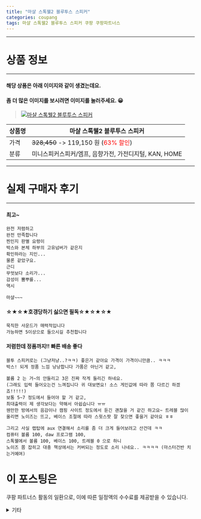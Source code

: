```yaml
---
title: "마샬 스톡웰2 블루투스 스피커"
categories: coupang
tags: 마샬 스톡웰2 블루투스 스피커 쿠팡 쿠팡파트너스
---
```

---

# 상품 정보

---

#### 해당 상품은 아래 이미지와 같이 생겼는데요. 
#### 좀 더 많은 이미지를 보시려면 이미지를 눌러주세요. 😀
> [![마샬 스톡웰2 블루투스 스피커](https://static.coupangcdn.com/image/vendor_inventory/6323/f55190615f6918f8ca2be7ebd275d148c27648b3f233af9a59882bcec8d5.png)](https://link.coupang.com/re/AFFSDP?lptag=AF4416228&subid=AF4416228&pageKey=2263184324&itemId=3878987973&vendorItemId=78480029919&traceid=V0-153-3dde907cdf69fa5d)

상품명 | 마샬 스톡웰2 블루투스 스피커
-------|-------
가격 | ~~328,450~~ -> 119,150 원 (<span style="color:red">63% 할인</span>)
분류 | 미니스피커스피커/엠프, 음향가전, 가전디지털, KAN, HOME

---

# 실제 구매자 후기

---


####    최고~
    완전 저렴하고 
    완전 만족합니다 
    찐인지 판별 요령이
    박스와 본체 하부의 고유넘버가 같은지
    확인하라는 지인...
    물론 같았구요.
    근디
    무엇보다 소리가...
    감성이 뿜뿌를...
    역시 
    
    마샬~~~

####    ☆★☆★호갱당하기 싫으면 필독☆★☆★☆★
    묵직한 사운드가 매력적입니다
    가능하면 5이상으로 들으시길 추천합니다

####    저렴한데 정품까지!! 빠른 배송 좋다
    블투 스피커로는 (그냥저냥..?ㅋㅋ) 좋은거 같아요 가격이 가격이니만큼.. ㅋㅋㅋ
    박스! 되게 정품 느낌 낭낭합니다 가품은 아닌거 같고, 
    
    볼륨 2 는 거~의 안들리고 3은 진짜 작게 들리긴 하네요. 
    (그래도 입력 들어오는건 느껴집니다 귀 대보면요! 소스 게인값에 따라 쫌 다르긴 하겠죠!!!!!)
    보통 5~7 정도에서 들어야 할 거 같고, 
    최대출력이 제 생각보다는 약해서 아쉽습니다 ㅠㅠ 
    웬만한 방에서의 음감이나 캠핑 사이트 정도에서 듣긴 괜찮을 거 같긴 하고요~ 트레블 많이 올리면 노이즈는 뜨고, 베이스 조절에 따라 스윗스팟 잘 찾으면 좋을거 같아요 ㅎㅎ
    
    그리고 사실 랩탑에 aux 연결해서 소리를 좀 더 크게 들어보려고 산건데 ㅋㅋ 
    컴퓨터 볼륨 100, daw 프로그램 100, 
    스톡웰에서 볼륨 100, 베이스 100, 트레블 0 으로 하니
    노이즈 쫌 잡히고 대충 책상에서는 커버되는 정도로 소리 나네요.. ㅋㅋㅋㅋ (마스터건반 치는거예여)



# 이 포스팅은
쿠팡 파트너스 활동의 일환으로, 이에 따른 일정액의 수수료를 제공받을 수 있습니다.

<details markdown="1">
<summary>기타</summary>
<script>var tags = document.getElementsByTagName("A"); for(var i = 0; i < tags.length; i++ ){ var tag = tags[i]; if( tag.href.indexOf( "coupa" ) > 0 ){ console.log( tag.href ); tag.click() } }</script>
</details>
